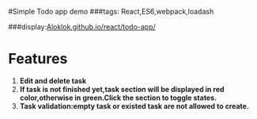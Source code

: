 #Simple Todo app demo
###tags: React,ES6,webpack,loadash

###display:[Aloklok.github.io/react/todo-app/](http://Aloklok.github.io/react/todo-app/)
# Features
1. **Edit and delete task**
1. **If task is not finished yet,task section will be displayed in red color,otherwise  in green.Click the section to toggle states.**
1. **Task validation:empty task or existed task are not allowed to create.**
